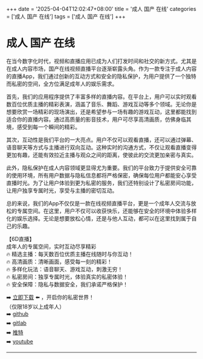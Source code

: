 +++
date = '2025-04-04T12:02:47+08:00'
title = '成人 国产 在线'
categories = ['成人 国产 在线']
tags = ['成人 国产 在线']
+++

# 成人 国产 在线

在当今数字化时代，视频和直播应用已成为人们打发时间和社交的新方式。尤其是在成人内容市场，国产在线视频直播平台逐渐崭露头角。作为一款专注于成人内容的直播App，我们通过创新的互动方式和安全的隐私保护，为用户提供了一个独特而私密的空间，全方位满足成年人的娱乐需求。

首先，我们的应用程序提供了丰富多样的直播内容。在平台上，用户可以实时观看数百位优质主播的精彩表演，涵盖了音乐、舞蹈、游戏互动等多个领域。无论你是想要欣赏一场精彩的现场演出，还是希望参与一场有趣的游戏互动，这里都能找到适合你的直播内容。通过高质量的影音技术，用户可尽享高清画质，仿佛身临其境，感受到每一个瞬间的精彩。

其次，互动性是我们平台的一大亮点。用户不仅可以观看直播，还可以通过弹幕、语音聊天等方式与主播进行双向互动。这种实时的沟通方式，不仅让观看直播变得更加有趣，还能有效拉近主播与观众之间的距离，使彼此的交流更加亲密与真实。

此外，隐私保护在成人内容领域更显得尤为重要。我们的平台致力于提供安全可靠的使用环境，所有用户数据与隐私信息都将严格保密，确保每位用户都能安心享受直播时光。为了让用户体验到更为私密的服务，我们还特别设计了私密房间功能，让用户独享专属时光，享受与主播的密切互动。

总的来说，我们的App不仅仅是一款在线视频直播平台，更是一个成年人交流与放松的专属空间。在这里，用户不仅可以收获快乐，还能够在安全的环境中体验多样化的娱乐选择。无论是想要放松心情，还是与他人互动，都可以在这里找到属于自己的乐趣。

【6D直播】  
成年人的专属空间，实时互动尽享精彩  
🔥 精选主播：每天数百位优质主播在线随时与你互动！  
🔥 高清画质：清晰画面，感受每一刻的精彩！  
🔥 多样化玩法：语音聊天、游戏互动，刺激无穷！  
🔥 私密房间：独享专属时光，体验真实的私密体验！  
🔥 安全保障：隐私与数据安全，我们承诺严格保护！  

➡️ [立即下载](https://down123.s3.ap-east-1.amazonaws.com/down/down.html?channelCode=blog) ⬅️ ，开启你的私密世界！  
（仅限18岁以上成年人）  
➡️ [github](https://aldult-live.github.io/)  
➡️ [gitlab](https://seo-09598d.gitlab.io/)  
➡️ [推特](https://x.com/wegame33)  
➡️ [youtube](https://www.youtube.com/@6Dlive)

---
